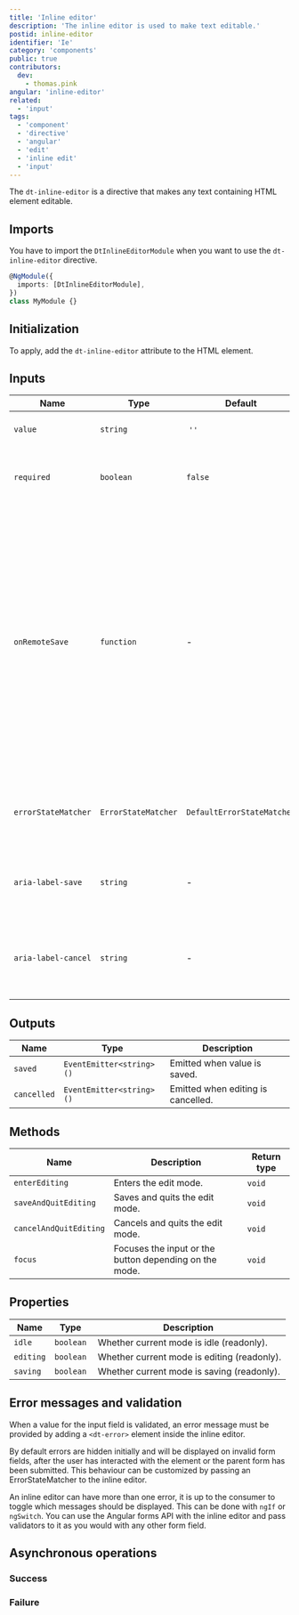 ```yaml
---
title: 'Inline editor'
description: 'The inline editor is used to make text editable.'
postid: inline-editor
identifier: 'Ie'
category: 'components'
public: true
contributors:
  dev:
    - thomas.pink
angular: 'inline-editor'
related:
  - 'input'
tags:
  - 'component'
  - 'directive'
  - 'angular'
  - 'edit'
  - 'inline edit'
  - 'input'
---
```


The `dt-inline-editor` is a directive that makes any text containing HTML
element editable.

<docs-source-example example="InlineEditorDefaultExample"></docs-source-example>

## Imports

You have to import the `DtInlineEditorModule` when you want to use the
`dt-inline-editor` directive.

```typescript
@NgModule({
  imports: [DtInlineEditorModule],
})
class MyModule {}
```

## Initialization

To apply, add the `dt-inline-editor` attribute to the HTML element.

## Inputs

| Name                | Type                | Default                    | Description                                                                                                                                                                                                                                  |
| ------------------- | ------------------- | -------------------------- | -------------------------------------------------------------------------------------------------------------------------------------------------------------------------------------------------------------------------------------------- |
| `value`             | `string`            |  `''`                      |  Value of the inline editor.                                                                                                                                                                                                                 |
| `required`          | `boolean`           | `false`                    | To specify that the input field must not be left empty.                                                                                                                                                                                      |
| `onRemoteSave`      | `function`          | -                          | A callback returning an observable that will be triggered when the (potentially async) saving of the new value has finished. The inline editor needs to be notified so it can go back to idle state if ok or stay in editing mode if failed. |
| `errorStateMatcher` | `ErrorStateMatcher` | `DefaultErrorStateMatcher` | A class used to control when error messages are shown.                                                                                                                                                                                       |
| `aria-label-save`   | `string`            | -                          | Takes precedence as the save buttons's text alternative.                                                                                                                                                                                     |
| `aria-label-cancel` | `string`            | -                          | Takes precedence as the cancel button's text alternative.                                                                                                                                                                                    |

## Outputs

| Name        | Type                     | Description                         |
| ----------- | ------------------------ | ----------------------------------- |
| `saved`     | `EventEmitter<string>()` | Emitted when value is saved.        |
| `cancelled` | `EventEmitter<string>()` | Emitted when editing is cancelled.  |

## Methods

| Name                   | Description                                            | Return type |
| ---------------------- | ------------------------------------------------------ | ----------- |
| `enterEditing`         | Enters the edit mode.                                  | `void`      |
| `saveAndQuitEditing`   | Saves and quits the edit mode.                         | `void`      |
| `cancelAndQuitEditing` | Cancels and quits the edit mode.                       | `void`      |
| `focus`                | Focuses the input or the button depending on the mode. | `void`      |

<docs-source-example example="InlineEditorApiExample"></docs-source-example>

## Properties

| Name      | Type      | Description                                  |
| --------- | --------- | -------------------------------------------- |
| `idle`    | `boolean` |  Whether current mode is idle (readonly).    |
| `editing` | `boolean` |  Whether current mode is editing (readonly). |
| `saving`  | `boolean` |  Whether current mode is saving (readonly).  |

## Error messages and validation

When a value for the input field is validated, an error message must be provided
by adding a `<dt-error>` element inside the inline editor.

<docs-source-example example="InlineEditorRequiredExample"></docs-source-example>

By default errors are hidden initially and will be displayed on invalid form
fields, after the user has interacted with the element or the parent form has
been submitted. This behaviour can be customized by passing an ErrorStateMatcher
to the inline editor.

An inline editor can have more than one error, it is up to the consumer to
toggle which messages should be displayed. This can be done with `ngIf` or
`ngSwitch`. You can use the Angular forms API with the inline editor and pass
validators to it as you would with any other form field.

<docs-source-example example="InlineEditorValidationExample"></docs-source-example>

## Asynchronous operations

### Success

<docs-source-example example="InlineEditorSuccessfulExample"></docs-source-example>

### Failure

<docs-source-example example="InlineEditorFailingExample"></docs-source-example>

